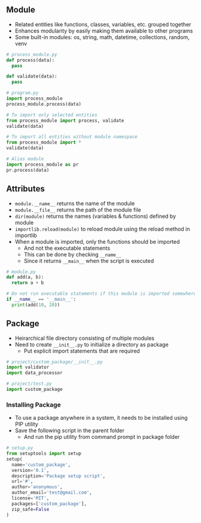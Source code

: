 ## Module
- Related entities like functions, classes, variables, etc. grouped together
- Enhances modularity by easily making them available to other programs
- Some built-in modules: os, string, math, datetime, collections, random, venv

```py
# process_module.py
def process(data):
  pass

def validate(data):
  pass

# program.py
import process_module
process_module.process(data)

# To import only selected entities
from process_module import process, validate
validate(data)

# To import all entities without module namespace
from process_module import *
validate(data)

# Alias module
import process_module as pr
pr.process(data)
```

## Attributes
- `module.__name__` returns the name of the module
- `module.__file__` returns the path of the module file
- `dir(module)` returns the names (variables & functions) defined by module
- `importlib.reload(module)` to reload module using the reload method in importlib
- When a module is imported, only the functions should be imported
  - And not the executable statements
  - This can be done by checking `__name__`
  - Since it returns `__main__` when the script is executed

```py
# module.py
def add(a, b):
  return a + b

# Do not run executable statements if this module is imported somewhere
if __name__ == '__main__':
  print(add(10, 20))
```

## Package
- Heirarchical file directory consisting of multiple modules
- Need to create `__init__.py` to initialize a directory as package
  - Put explicit import statements that are required

```py
# project/custom_package/__init__.py
import validator
import data_processor

# project/test.py
import custom_package
```

### Installing Package
- To use a package anywhere in a system, it needs to be installed using PIP utility
- Save the following script in the parent folder
  - And run the pip utility from command prompt in package folder

```py
# setup.py
from setuptools import setup
setup(
  name='custom_package',
  version='0.1',
  description='Package setup script',
  url='#',
  author='anonymous',
  author_email='test@gmail.com',
  license='MIT',
  packages=['custom_package'],
  zip_safe=False
)
```
